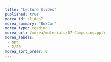 ```yaml
---
title: "Lecture Slides"
published: true
morea_id: slides7
morea_summary: "BoxCar"
morea_type: reading
morea_url: /morea/materials/07-Composing.pptx
morea_labels:
 - ppt
 - 2/20
morea_sort_order: 0
---
```

